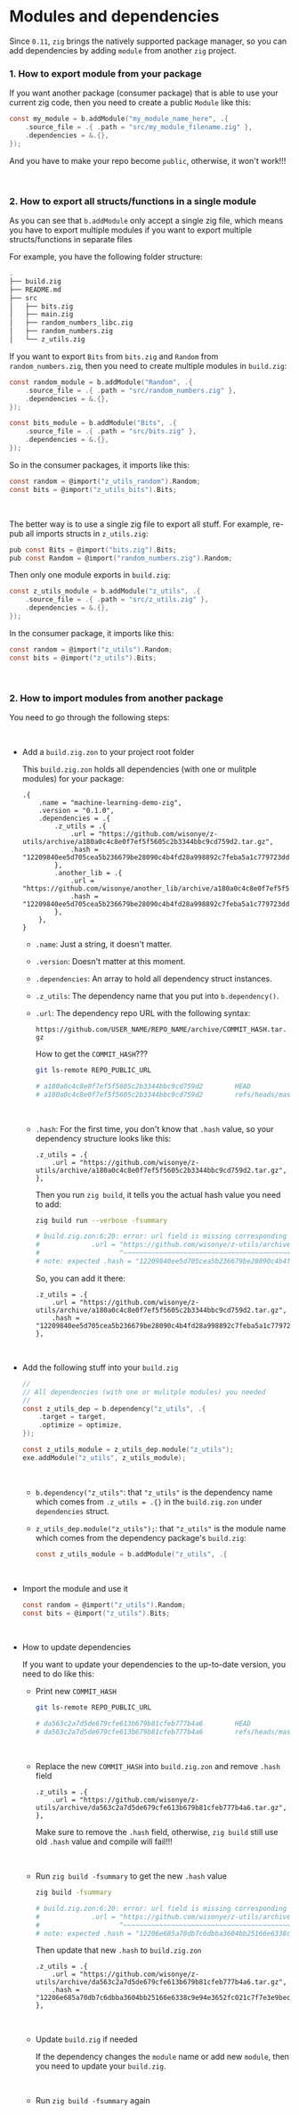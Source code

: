 # Modules and dependencies

Since `0.11`, `zig` brings the natively supported package manager, so you can
add dependencies by adding `module` from another `zig` project.


### 1. How to export module from your package

If you want another package (consumer package) that is able to use  your
current zig code, then you need to create a public `Module` like this:

```c
const my_module = b.addModule("my_module_name_here", .{
    .source_file = .{ .path = "src/my_module_filename.zig" },
    .dependencies = &.{},
});
```

And you have to make your repo become `public`, otherwise, it won't work!!!

</br>

### 2. How to export all structs/functions in a single module

As you can see that `b.addModule` only accept a single zig file, which means you
have to export multiple modules if you want to export multiple structs/functions
in separate files

For example, you have the following folder structure:

```bash
.
├── build.zig
├── README.md
├── src
│   ├── bits.zig
│   ├── main.zig
│   ├── random_numbers_libc.zig
│   ├── random_numbers.zig
│   └── z_utils.zig
```

If you want to export `Bits` from `bits.zig` and `Random` from  `random_numbers.zig`,
then you need to create multiple modules in `build.zig`:

```c
const random_module = b.addModule("Random", .{
    .source_file = .{ .path = "src/random_numbers.zig" },
    .dependencies = &.{},
});

const bits_module = b.addModule("Bits", .{
    .source_file = .{ .path = "src/bits.zig" },
    .dependencies = &.{},
});
```

So in the consumer packages, it imports like this:

```c
const random = @import("z_utils_random").Random;
const bits = @import("z_utils_bits").Bits;
```

</br>

The better way is to use a single zig file to export all stuff. For example,
re-pub all imports structs in `z_utils.zig`:

```c
pub const Bits = @import("bits.zig").Bits;
pub const Random = @import("random_numbers.zig").Random;
```

Then only one module exports in `build.zig`:

```c
const z_utils_module = b.addModule("z_utils", .{
    .source_file = .{ .path = "src/z_utils.zig" },
    .dependencies = &.{},
});
```

In the consumer package, it imports like this:

```c
const random = @import("z_utils").Random;
const bits = @import("z_utils").Bits;
```

</br>


### 2. How to import modules from another package

You need to go through the following steps:

</br>

- Add a `build.zig.zon` to your project root folder

    This `build.zig.zon` holds all dependencies (with one or mulitple modules)
    for your package:

    ```zon
    .{
        .name = "machine-learning-demo-zig",
        .version = "0.1.0",
        .dependencies = .{
            .z_utils = .{
                .url = "https://github.com/wisonye/z-utils/archive/a180a0c4c8e0f7ef5f5605c2b3344bbc9cd759d2.tar.gz",
                .hash = "12209840ee5d705cea5b236679be28090c4b4fd28a998892c7feba5a1c779723dd4f",
            },
            .another_lib = .{
                .url = "https://github.com/wisonye/another_lib/archive/a180a0c4c8e0f7ef5f5605c2b3344bbc9cd759d2.tar.gz",
                .hash = "12209840ee5d705cea5b236679be28090c4b4fd28a998892c7feba5a1c779723dd4f",
            },
        },
    }
    ```

    - `.name`: Just a string, it doesn't matter.

    - `.version`: Doesn't matter at this moment.

    - `.dependencies`: An array to hold all dependency struct instances.

    - `.z_utils`: The dependency name that you put into `b.dependency()`.

    - `.url`: The dependency repo URL with the following syntax:

        `https://github.com/USER_NAME/REPO_NAME/archive/COMMIT_HASH.tar.gz`

        How to get the `COMMIT_HASH`???

        ```bash
        git ls-remote REPO_PUBLIC_URL

        # a180a0c4c8e0f7ef5f5605c2b3344bbc9cd759d2        HEAD
        # a180a0c4c8e0f7ef5f5605c2b3344bbc9cd759d2        refs/heads/master
        ```

        </br>

    - `.hash`: For the first time, you don't know that `.hash` value, so your
    dependency structure looks like this:

        ```zon
        .z_utils = .{
            .url = "https://github.com/wisonye/z-utils/archive/a180a0c4c8e0f7ef5f5605c2b3344bbc9cd759d2.tar.gz",
        },
        ```

        Then you run `zig build`, it tells you the actual hash value you need
        to add:

        ```bash
        zig build run --verbose -fsummary

        # build.zig.zon:6:20: error: url field is missing corresponding hash field
        #             .url = "https://github.com/wisonye/z-utils/archive/a180a0c4c8e0f7ef5f5605c2b3344bbc9cd759d2.tar.gz",
        #                    ^~~~~~~~~~~~~~~~~~~~~~~~~~~~~~~~~~~~~~~~~~~~~~~~~~~~~~~~~~~~~~~~~~~~~~~~~~~~~~~~~~~~~~~~~~~~
        # note: expected .hash = "12209840ee5d705cea5b236679be28090c4b4fd28a998892c7feba5a1c779723dd4f",
        ```

        So, you can add it there:

        ```zon
        .z_utils = .{
            .url = "https://github.com/wisonye/z-utils/archive/a180a0c4c8e0f7ef5f5605c2b3344bbc9cd759d2.tar.gz",
            .hash = "12209840ee5d705cea5b236679be28090c4b4fd28a998892c7feba5a1c779723dd4f",
        },
        ```

        </br>


- Add the following stuff into your `build.zig`

    ```c
    //
    // All dependencies (with one or mulitple modules) you needed
    //
    const z_utils_dep = b.dependency("z_utils", .{
        .target = target,
        .optimize = optimize,
    });

    const z_utils_module = z_utils_dep.module("z_utils");
    exe.addModule("z_utils", z_utils_module);
    ```

    </br>

    - `b.dependency("z_utils"`: that `"z_utils"` is the dependency name which
    comes from `.z_utils = .{}` in the `build.zig.zon` under `dependencies` struct.


    - `z_utils_dep.module("z_utils");`: that `"z_utils"` is the module name which
    comes from the dependency package's `build.zig`:

        ```c
        const z_utils_module = b.addModule("z_utils", .{
        ```

        </br>

- Import the module and use it

    ```c
    const random = @import("z_utils").Random;
    const bits = @import("z_utils").Bits;
    ```

    </br>


- How to update dependencies

    If you want to update your dependencies to the up-to-date version, you need
    to do like this:

    - Print new `COMMIT_HASH`

        ```bash
        git ls-remote REPO_PUBLIC_URL

        # da563c2a7d5de679cfe613b679b81cfeb777b4a6        HEAD
        # da563c2a7d5de679cfe613b679b81cfeb777b4a6        refs/heads/master
        ```

        </br>

    - Replace the new `COMMIT_HASH` into `build.zig.zon` and remove `.hash` field

        ```zon
        .z_utils = .{
            .url = "https://github.com/wisonye/z-utils/archive/da563c2a7d5de679cfe613b679b81cfeb777b4a6.tar.gz",
        },
        ```

        Make sure to remove the `.hash` field, otherwise, `zig build` still use
        old `.hash` value and compile will fail!!!

        </br>

    - Run `zig build -fsummary` to get the new `.hash` value

        ```bash
        zig build -fsummary

        # build.zig.zon:6:20: error: url field is missing corresponding hash field
        #             .url = "https://github.com/wisonye/z-utils/archive/da563c2a7d5de679cfe613b679b81cfeb777b4a6.tar.gz",
        #                    ^~~~~~~~~~~~~~~~~~~~~~~~~~~~~~~~~~~~~~~~~~~~~~~~~~~~~~~~~~~~~~~~~~~~~~~~~~~~~~~~~~~~~~~~~~~~
        # note: expected .hash = "12206e685a70db7c6dbba3604bb25166e6338c9e94e3652fc021c7f7e3e9becc3ee7",
        ```

        Then update that new `.hash` to `build.zig.zon`

        ```zon
        .z_utils = .{
            .url = "https://github.com/wisonye/z-utils/archive/da563c2a7d5de679cfe613b679b81cfeb777b4a6.tar.gz",
            .hash = "12206e685a70db7c6dbba3604bb25166e6338c9e94e3652fc021c7f7e3e9becc3ee7",
        },
        ```

        </br>

    - Update `build.zig` if needed

        If the dependency changes the `module` name or add new `module`, then you
        need to update your `build.zig`.

        </br>


    - Run `zig build -fsummary` again

        </br>

